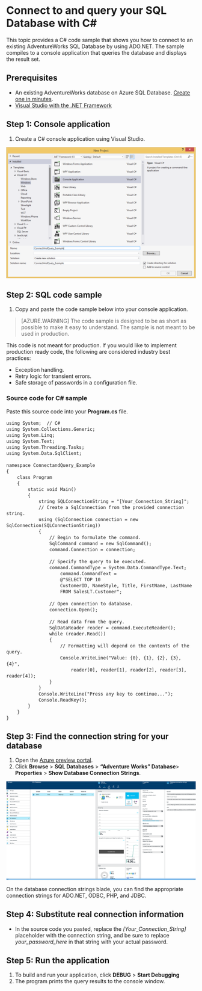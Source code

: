 <properties
	pageTitle="Connect to and query your SQL Database with C#"
	description="Code sample for a C# client using ADO.NET to connect to and interact with the AdventureWorks database on the Azure SQL Database cloud service."
	services="sql-database"
	documentationCenter=""
	authors="ckarst"
	manager="jeffreyg"
	editor=""/>


<tags
	ms.service="sql-database"
	ms.workload="data-management"
	ms.tgt_pltfrm="na"
	ms.devlang="dotnet"
	ms.topic="get-started-article" 
	ms.date="04/14/2015"
	ms.author="cakarst"/>


# Connect to and query your SQL Database with C&#x23;


This topic provides a C# code sample that shows you how to connect to an existing AdventureWorks SQL Database by using ADO.NET. The sample compiles to a console application that queries the database and displays the result set.


## Prerequisites


- An existing AdventureWorks database on Azure SQL Database. [Create one in minutes](sql-database-get-started.md).
- [Visual Studio with the .NET Framework](https://www.visualstudio.com/en-us/visual-studio-homepage-vs.aspx)


## Step 1: Console application


1. Create a C# console application using Visual Studio.


![Connect and query](./media/sql-database-connect-query/ConnectandQuery_VisualStudio.png)


## Step 2: SQL code sample


1. Copy and paste the code sample below into your console application.


> [AZURE.WARNING] The code sample is designed to be as short as possible to make it easy to understand. The sample is not meant to be used in production.


This code is not meant for production. If you would like to implement production ready code, the following are considered industry best practices:


- Exception handling.
- Retry logic for transient errors.
- Safe storage of passwords in a configuration file.



### Source code for C# sample


Paste this source code into your **Program.cs** file.


	using System;  // C#
	using System.Collections.Generic;
	using System.Linq;
	using System.Text;
	using System.Threading.Tasks;
	using System.Data.SqlClient;

	namespace ConnectandQuery_Example
	{
		class Program
		{
			static void Main()
			{
				string SQLConnectionString = "[Your_Connection_String]";
				// Create a SqlConnection from the provided connection string.
				using (SqlConnection connection = new SqlConnection(SQLConnectionString))
				{
					// Begin to formulate the command.
					SqlCommand command = new SqlCommand();
					command.Connection = connection;

					// Specify the query to be executed.
					command.CommandType = System.Data.CommandType.Text;
						command.CommandText =
						@"SELECT TOP 10
						CustomerID, NameStyle, Title, FirstName, LastName
						FROM SalesLT.Customer";

					// Open connection to database.
					connection.Open();

					// Read data from the query.
					SqlDataReader reader = command.ExecuteReader();
					while (reader.Read())
					{
						// Formatting will depend on the contents of the query.
						Console.WriteLine("Value: {0}, {1}, {2}, {3}, {4}",
							reader[0], reader[1], reader[2], reader[3], reader[4]);
					}
				}
				Console.WriteLine("Press any key to continue...");
				Console.ReadKey();
			}
		}
	}


## Step 3: Find the connection string for your database


1. Open the [Azure preview portal](http://portal.azure.com/).
2. Click **Browse** > **SQL Databases** > **“Adventure Works” Database**> **Properties** > **Show Database Connection Strings**.


![Portal](./media/sql-database-connect-query/ConnectandQuery_portal.png)


On the database connection strings blade, you can find the appropriate connection strings for ADO.NET, ODBC, PHP, and JDBC.


## Step 4: Substitute real connection information


- In the source code you pasted, replace the *[Your_Connection_String]* placeholder with the connection string, and be sure to replace *your_password_here* in that string with your actual password.


## Step 5: Run the application


1. To build and run your application, click **DEBUG** > **Start Debugging**
2. The program prints the query results to the console window.
 